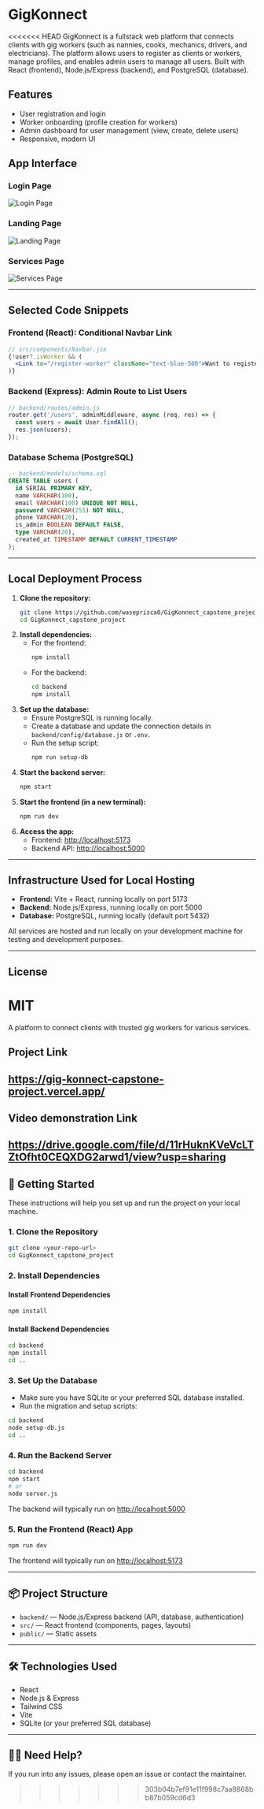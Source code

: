 # GigKonnect

<<<<<<< HEAD
GigKonnect is a fullstack web platform that connects clients with gig workers (such as nannies, cooks, mechanics, drivers, and electricians). The platform allows users to register as clients or workers, manage profiles, and enables admin users to manage all users. Built with React (frontend), Node.js/Express (backend), and PostgreSQL (database).

## Features
- User registration and login
- Worker onboarding (profile creation for workers)
- Admin dashboard for user management (view, create, delete users)
- Responsive, modern UI

## App Interface

### Login Page
![Login Page](screenshots/login%20page.png)

### Landing Page
![Landing Page](screenshots/landing%20page.png)

### Services Page
![Services Page](screenshots/services%20page.png)

---

## Selected Code Snippets

### Frontend (React): Conditional Navbar Link
```jsx
// src/components/Navbar.jsx
{!user?.isWorker && (
  <Link to="/register-worker" className="text-blue-500">Want to register as a worker?</Link>
)}
```

### Backend (Express): Admin Route to List Users
```js
// backend/routes/admin.js
router.get('/users', adminMiddleware, async (req, res) => {
  const users = await User.findAll();
  res.json(users);
});
```

### Database Schema (PostgreSQL)
```sql
-- backend/models/schema.sql
CREATE TABLE users (
  id SERIAL PRIMARY KEY,
  name VARCHAR(100),
  email VARCHAR(100) UNIQUE NOT NULL,
  password VARCHAR(255) NOT NULL,
  phone VARCHAR(20),
  is_admin BOOLEAN DEFAULT FALSE,
  type VARCHAR(20),
  created_at TIMESTAMP DEFAULT CURRENT_TIMESTAMP
);
```

---

## Local Deployment Process

1. **Clone the repository:**
   ```bash
   git clone https://github.com/waseprisca0/GigKonnect_capstone_project.git
   cd GigKonnect_capstone_project
   ```
2. **Install dependencies:**
   - For the frontend:
     ```bash
     npm install
     ```
   - For the backend:
     ```bash
     cd backend
     npm install
     ```
3. **Set up the database:**
   - Ensure PostgreSQL is running locally.
   - Create a database and update the connection details in `backend/config/database.js` or `.env`.
   - Run the setup script:
     ```bash
     npm run setup-db
     ```
4. **Start the backend server:**
   ```bash
   npm start
   ```
5. **Start the frontend (in a new terminal):**
   ```bash
   npm run dev
   ```
6. **Access the app:**
   - Frontend: [http://localhost:5173](http://localhost:5173)
   - Backend API: [http://localhost:5000](http://localhost:5000)

---

## Infrastructure Used for Local Hosting
- **Frontend:** Vite + React, running locally on port 5173
- **Backend:** Node.js/Express, running locally on port 5000
- **Database:** PostgreSQL, running locally (default port 5432)

All services are hosted and run locally on your development machine for testing and development purposes.

---

## License
MIT
=======
A platform to connect clients with trusted gig workers for various services.

## Project Link
https://gig-konnect-capstone-project.vercel.app/
---
## Video demonstration Link
https://drive.google.com/file/d/11rHuknKVeVcLTZtOfht0CEQXDG2arwd1/view?usp=sharing
---

## 🚀 Getting Started

These instructions will help you set up and run the project on your local machine.

### 1. **Clone the Repository**
```bash
git clone <your-repo-url>
cd GigKonnect_capstone_project
```

### 2. **Install Dependencies**

#### Install Frontend Dependencies
```bash
npm install
```

#### Install Backend Dependencies
```bash
cd backend
npm install
cd ..
```

### 3. **Set Up the Database**

- Make sure you have SQLite or your preferred SQL database installed.
- Run the migration and setup scripts:

```bash
cd backend
node setup-db.js
cd ..
```

### 4. **Run the Backend Server**
```bash
cd backend
npm start
# or
node server.js
```

The backend will typically run on [http://localhost:5000](http://localhost:5000)

### 5. **Run the Frontend (React) App**
```bash
npm run dev
```

The frontend will typically run on [http://localhost:5173](http://localhost:5173)

---

## 📦 Project Structure

- `backend/` — Node.js/Express backend (API, database, authentication)
- `src/` — React frontend (components, pages, layouts)
- `public/` — Static assets

---

## 🛠️ Technologies Used
- React
- Node.js & Express
- Tailwind CSS
- Vite
- SQLite (or your preferred SQL database)

---

## 🙋‍♂️ Need Help?
If you run into any issues, please open an issue or contact the maintainer.
>>>>>>> 303b04b7ef91e11f998c7aa8868bb87b059cd6d3
